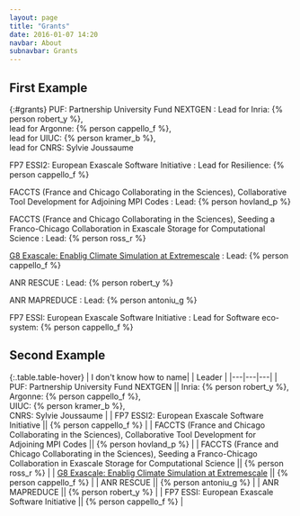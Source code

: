 ```yaml
---
layout: page
title: "Grants"
date: 2016-01-07 14:20
navbar: About
subnavbar: Grants
---
```


## First Example

{:#grants}
PUF: Partnership University Fund NEXTGEN
: Lead for Inria: {% person robert_y %},<br />  lead for Argonne: {% person cappello_f %},<br />  lead for UIUC: {% person kramer_b %},<br />  lead for CNRS: Sylvie Joussaume

FP7 ESSI2: European Exascale Software Initiative
: Lead for Resilience: {% person cappello_f %}

FACCTS (France and Chicago Collaborating in the Sciences), Collaborative Tool Development for Adjoining MPI Codes
: Lead: {% person hovland_p %}

FACCTS (France and Chicago Collaborating in the Sciences), Seeding a Franco-Chicago Collaboration in Exascale Storage for Computational Science
: Lead: {% person ross_r %}

[G8 Exascale: Enablig Climate Simulation at Extremescale](https://wiki.cites.illinois.edu/wiki/)
: Lead: {% person cappello_f %}

ANR RESCUE
: Lead: {% person robert_y %}

ANR MAPREDUCE
: Lead: {% person antoniu_g %}

FP7 ESSI: European Exascale Software Initiative
: Lead for Software eco-system: {% person cappello_f %}

## Second Example

{:.table.table-hover}
| I don't know how to name| |  Leader |
|---|---|---|
| PUF: Partnership University Fund NEXTGEN || Inria: {% person robert_y %},<br /> Argonne: {% person cappello_f %},<br />  UIUC: {% person kramer_b %},<br />  CNRS: Sylvie Joussaume |
| FP7 ESSI2: European Exascale Software Initiative || {% person cappello_f %}  |
| FACCTS (France and Chicago Collaborating in the Sciences), Collaborative Tool Development for Adjoining MPI Codes || {% person hovland_p %} |
| FACCTS (France and Chicago Collaborating in the Sciences), Seeding a Franco-Chicago Collaboration in Exascale Storage for Computational Science || {% person ross_r %} |
| [G8 Exascale: Enablig Climate Simulation at Extremescale](https://wiki.cites.illinois.edu/wiki/) || {% person cappello_f %} |
| ANR RESCUE || {% person antoniu_g %}  |
| ANR MAPREDUCE || {% person robert_y %} |
| FP7 ESSI: European Exascale Software Initiative || {% person cappello_f %}  |
